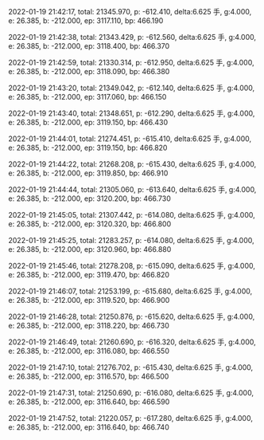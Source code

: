 2022-01-19 21:42:17, total: 21345.970, p: -612.410, delta:6.625 手, g:4.000, e: 26.385, b: -212.000, ep: 3117.110, bp: 466.190

2022-01-19 21:42:38, total: 21343.429, p: -612.560, delta:6.625 手, g:4.000, e: 26.385, b: -212.000, ep: 3118.400, bp: 466.370

2022-01-19 21:42:59, total: 21330.314, p: -612.950, delta:6.625 手, g:4.000, e: 26.385, b: -212.000, ep: 3118.090, bp: 466.380

2022-01-19 21:43:20, total: 21349.042, p: -612.140, delta:6.625 手, g:4.000, e: 26.385, b: -212.000, ep: 3117.060, bp: 466.150

2022-01-19 21:43:40, total: 21348.651, p: -612.290, delta:6.625 手, g:4.000, e: 26.385, b: -212.000, ep: 3119.150, bp: 466.430

2022-01-19 21:44:01, total: 21274.451, p: -615.410, delta:6.625 手, g:4.000, e: 26.385, b: -212.000, ep: 3119.150, bp: 466.820

2022-01-19 21:44:22, total: 21268.208, p: -615.430, delta:6.625 手, g:4.000, e: 26.385, b: -212.000, ep: 3119.850, bp: 466.910

2022-01-19 21:44:44, total: 21305.060, p: -613.640, delta:6.625 手, g:4.000, e: 26.385, b: -212.000, ep: 3120.200, bp: 466.730

2022-01-19 21:45:05, total: 21307.442, p: -614.080, delta:6.625 手, g:4.000, e: 26.385, b: -212.000, ep: 3120.320, bp: 466.800

2022-01-19 21:45:25, total: 21283.257, p: -614.080, delta:6.625 手, g:4.000, e: 26.385, b: -212.000, ep: 3120.960, bp: 466.880

2022-01-19 21:45:46, total: 21278.208, p: -615.090, delta:6.625 手, g:4.000, e: 26.385, b: -212.000, ep: 3119.470, bp: 466.820

2022-01-19 21:46:07, total: 21253.199, p: -615.680, delta:6.625 手, g:4.000, e: 26.385, b: -212.000, ep: 3119.520, bp: 466.900

2022-01-19 21:46:28, total: 21250.876, p: -615.620, delta:6.625 手, g:4.000, e: 26.385, b: -212.000, ep: 3118.220, bp: 466.730

2022-01-19 21:46:49, total: 21260.690, p: -616.320, delta:6.625 手, g:4.000, e: 26.385, b: -212.000, ep: 3116.080, bp: 466.550

2022-01-19 21:47:10, total: 21276.702, p: -615.430, delta:6.625 手, g:4.000, e: 26.385, b: -212.000, ep: 3116.570, bp: 466.500

2022-01-19 21:47:31, total: 21250.690, p: -616.080, delta:6.625 手, g:4.000, e: 26.385, b: -212.000, ep: 3116.640, bp: 466.590

2022-01-19 21:47:52, total: 21220.057, p: -617.280, delta:6.625 手, g:4.000, e: 26.385, b: -212.000, ep: 3116.640, bp: 466.740